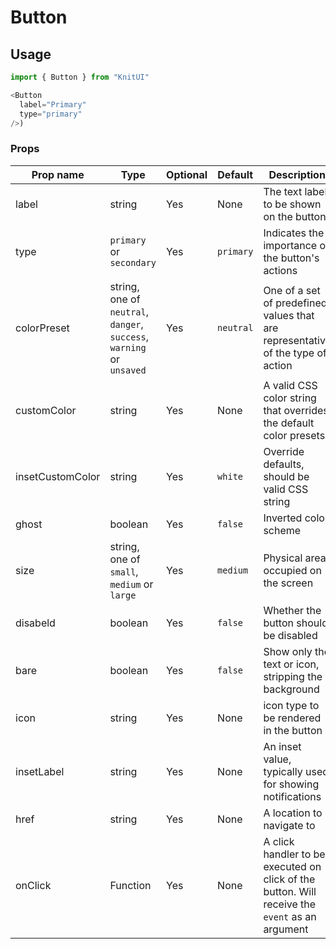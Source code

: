 # Button

## Usage

```javascript
import { Button } from "KnitUI"

<Button
  label="Primary"
  type="primary"
/>)
```

### Props

| Prop name   | Type       | Optional | Default   |  Description                      |
|-------------|------------|----------|-----------|-----------------------------------|
| label       | string     | Yes | None      | The text label to be shown on the button|
| type        | `primary` or `secondary` | Yes | `primary` | Indicates the importance of the button's actions
| colorPreset  | string, one of `neutral`, `danger`, `success`, `warning` or `unsaved` | Yes | `neutral` | One of a set of predefined values that are representative of the type of action
| customColor  | string    | Yes |  None   | A valid CSS color string that overrides the default color presets |
| insetCustomColor  | string    | Yes |  `white`   | Override defaults, should be valid CSS string |
| ghost      | boolean    | Yes |  `false`   | Inverted color scheme |
| size       | string, one of `small`, `medium` or `large` | Yes | `medium` | Physical area occupied on the screen |
| disabeld   | boolean | Yes | `false` | Whether the button should be disabled |
| bare   | boolean | Yes | `false` | Show only the text or icon, stripping the background |
| icon   | string  | Yes | None    |  icon type to be rendered in the button |
| insetLabel   | string  | Yes | None    |  An inset value, typically used for showing notifications |
| href   | string  | Yes | None    |  A location to navigate to |
| onClick   | Function  | Yes | None    | A click handler to be executed on click of the button. Will receive the `event` as an argument |

